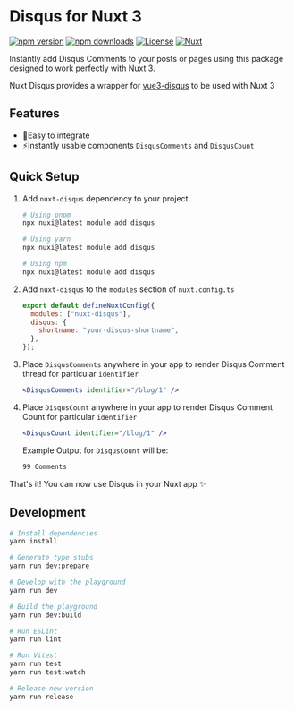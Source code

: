 # Disqus for Nuxt 3

[![npm version][npm-version-src]][npm-version-href]
[![npm downloads][npm-downloads-src]][npm-downloads-href]
[![License][license-src]][license-href]
[![Nuxt][nuxt-src]][nuxt-href]

Instantly add Disqus Comments to your posts or pages using this package designed to work perfectly with Nuxt 3.

Nuxt Disqus provides a wrapper for [vue3-disqus](https://github.com/modbender/vue3-disqus) to be used with Nuxt 3

<!-- - [✨ &nbsp;Release Notes](/CHANGELOG.md) -->
  <!-- - [🏀 Online playground](https://stackblitz.com/github/your-org/nuxt-disqus?file=playground%2Fapp.vue) -->
  <!-- - [📖 &nbsp;Documentation](https://example.com) -->

## Features

- 🔆Easy to integrate
- ⚡️Instantly usable components `DisqusComments` and `DisqusCount`

## Quick Setup

1. Add `nuxt-disqus` dependency to your project

   ```bash
   # Using pnpm
   npx nuxi@latest module add disqus

   # Using yarn
   npx nuxi@latest module add disqus

   # Using npm
   npx nuxi@latest module add disqus
   ```

2. Add `nuxt-disqus` to the `modules` section of `nuxt.config.ts`

   ```js
   export default defineNuxtConfig({
     modules: ["nuxt-disqus"],
     disqus: {
       shortname: "your-disqus-shortname",
     },
   });
   ```

3. Place `DisqusComments` anywhere in your app to render Disqus Comment thread for particular `identifier`

   ```jsx
   <DisqusComments identifier="/blog/1" />
   ```

4. Place `DisqusCount` anywhere in your app to render Disqus Comment Count for particular `identifier`

   ```jsx
   <DisqusCount identifier="/blog/1" />
   ```

   Example Output for `DisqusCount` will be:
   ```xml
   99 Comments
   ```

That's it! You can now use Disqus in your Nuxt app ✨

## Development

```bash
# Install dependencies
yarn install

# Generate type stubs
yarn run dev:prepare

# Develop with the playground
yarn run dev

# Build the playground
yarn run dev:build

# Run ESLint
yarn run lint

# Run Vitest
yarn run test
yarn run test:watch

# Release new version
yarn run release
```

<!-- Badges -->

[npm-version-src]: https://img.shields.io/npm/v/nuxt-disqus/latest.svg?style=flat&colorA=18181B&colorB=28CF8D
[npm-version-href]: https://npmjs.com/package/nuxt-disqus
[npm-downloads-src]: https://img.shields.io/npm/dm/nuxt-disqus.svg?style=flat&colorA=18181B&colorB=28CF8D
[npm-downloads-href]: https://npmjs.com/package/nuxt-disqus
[license-src]: https://img.shields.io/npm/l/nuxt-disqus.svg?style=flat&colorA=18181B&colorB=28CF8D
[license-href]: https://npmjs.com/package/nuxt-disqus
[nuxt-src]: https://img.shields.io/badge/Nuxt-18181B?logo=nuxt.js
[nuxt-href]: https://nuxt.com
